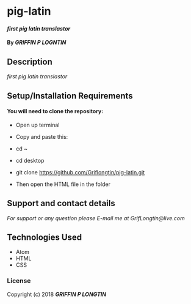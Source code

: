 # pig-latin

#### _first pig latin translastor_

#### By _**GRIFFIN P LOGNTIN**_

## Description

_first pig latin translastor_

## Setup/Installation Requirements

#### You will need to clone the repository:

* Open up terminal
* Copy and paste this:
* cd ~
* cd desktop
* git clone https://github.com/Griflongtin/pig-latin.git

* Then open the HTML file in the folder

## Support and contact details

_For support or any question please E-mail me at GrifLongtin@live.com_

## Technologies Used

  * Atom
  * HTML
  * CSS
  
### License

Copyright (c) 2018 **_GRIFFIN P LONGTIN_**
